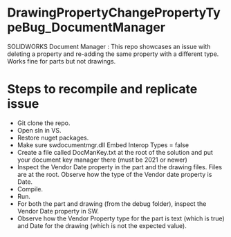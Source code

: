 # DrawingPropertyChangePropertyTypeBug_DocumentManager
SOLIDWORKS Document Manager : This repo showcases an issue with deleting a property and re-adding the same property with a different type. Works fine for parts but not drawings. 


# Steps to recompile and replicate issue
- Git clone the repo.
- Open sln in VS. 
- Restore nuget packages.
- Make sure swdocumentmgr.dll Embed Interop Types = false
- Create a file called DocManKey.txt at the root of the solution and put your document key manager there (must be 2021 or newer)
- Inspect the Vendor Date property in the part and the drawing files. Files are at the root. Observe how the type of the Vendor date property is Date. 
- Compile. 
- Run. 
- For both the part and drawing (from the debug folder), inspect the Vendor Date property in SW.
- Observe how the Vendor Property type for the part is text (which is true) and Date for the drawing (which is not the expected value).

